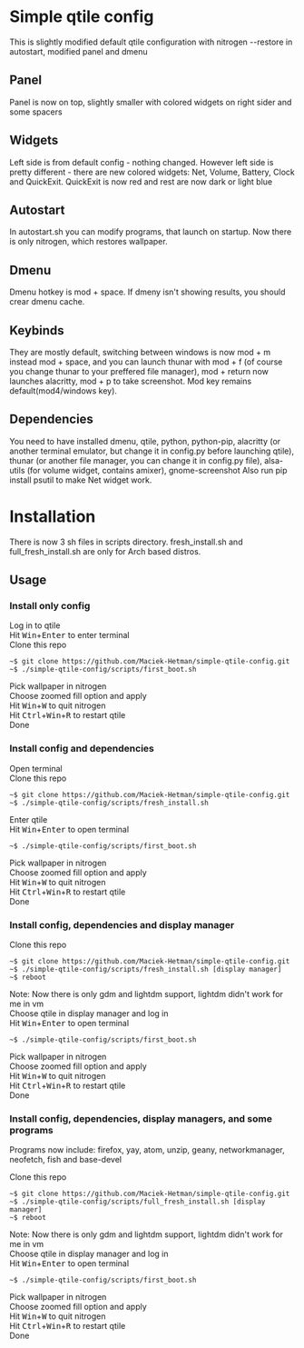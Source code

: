 # Simple qtile config #
This is slightly modified default qtile configuration with
nitrogen --restore in autostart, modified panel and dmenu

## Panel ##
Panel is now on top, slightly smaller with colored widgets on
right sider and some spacers

## Widgets ##
Left side is from default config - nothing changed. However left
side is pretty different - there are new colored widgets: Net, Volume,
Battery, Clock and QuickExit. QuickExit is now red and rest are now dark
or light blue

## Autostart ##
In autostart.sh you can modify programs, that launch on startup.
Now there is only nitrogen, which restores wallpaper.

## Dmenu ##
Dmenu hotkey is mod + space. If dmeny isn't showing results, you
should crear dmenu cache.

## Keybinds ##
They are mostly default, switching between windows is now mod + m
instead mod + space, and you can launch thunar with mod + f (of course
you change thunar to your preffered file manager), mod + return now
launches alacritty, mod + p to take screenshot. Mod key remains default(mod4/windows key).

## Dependencies ##
You need to have installed dmenu, qtile, python, python-pip,
alacritty (or another terminal emulator, but change it in config.py before
launching qtile), thunar (or another file manager, you can change it in
config.py file), alsa-utils (for volume widget, contains amixer),
gnome-screenshot
Also run pip install psutil to make Net widget work.

# Installation #
There is now 3 sh files in scripts directory. fresh_install.sh and full_fresh_install.sh
are only for Arch based distros.

## Usage ##

### Install only config ###
Log in to qtile  
Hit <kbd>Win</kbd>+<kbd>Enter</kbd> to enter terminal  
Clone this repo  
```console
~$ git clone https://github.com/Maciek-Hetman/simple-qtile-config.git
~$ ./simple-qtile-config/scripts/first_boot.sh
```
Pick wallpaper in nitrogen  
Choose zoomed fill option and apply  
Hit <kbd>Win</kbd>+<kbd>W</kbd> to quit nitrogen  
Hit <kbd>Ctrl</kbd>+<kbd>Win</kbd>+<kbd>R</kbd> to restart qtile  
Done  

### Install config and dependencies ###
Open terminal  
Clone this repo  
```console
~$ git clone https://github.com/Maciek-Hetman/simple-qtile-config.git
~$ ./simple-qtile-config/scripts/fresh_install.sh
```
Enter qtile  
Hit <kbd>Win</kbd>+<kbd>Enter</kbd> to open terminal  
```console
~$ ./simple-qtile-config/scripts/first_boot.sh
```
Pick wallpaper in nitrogen  
Choose zoomed fill option and apply  
Hit <kbd>Win</kbd>+<kbd>W</kbd> to quit nitrogen  
Hit <kbd>Ctrl</kbd>+<kbd>Win</kbd>+<kbd>R</kbd> to restart qtile  
Done  

### Install config, dependencies and display manager ###
Clone this repo  
```console
~$ git clone https://github.com/Maciek-Hetman/simple-qtile-config.git
~$ ./simple-qtile-config/scripts/fresh_install.sh [display manager]
~$ reboot
```
Note: Now there is only gdm and lightdm support, lightdm didn't work for me in vm  
Choose qtile in display manager and log in  
Hit <kbd>Win</kbd>+<kbd>Enter</kbd> to open terminal
```console
~$ ./simple-qtile-config/scripts/first_boot.sh
```
Pick wallpaper in nitrogen  
Choose zoomed fill option and apply  
Hit <kbd>Win</kbd>+<kbd>W</kbd> to quit nitrogen  
Hit <kbd>Ctrl</kbd>+<kbd>Win</kbd>+<kbd>R</kbd> to restart qtile  
Done  

### Install config, dependencies, display managers, and some programs ###
Programs now include: firefox, yay, atom, unzip, geany, networkmanager, neofetch, fish and base-devel  

Clone this repo  
```console
~$ git clone https://github.com/Maciek-Hetman/simple-qtile-config.git
~$ ./simple-qtile-config/scripts/full_fresh_install.sh [display manager]
~$ reboot
```
Note: Now there is only gdm and lightdm support, lightdm didn't work for me in vm  
Choose qtile in display manager and log in  
Hit <kbd>Win</kbd>+<kbd>Enter</kbd> to open terminal  
```console
~$ ./simple-qtile-config/scripts/first_boot.sh
```
Pick wallpaper in nitrogen  
Choose zoomed fill option and apply  
Hit <kbd>Win</kbd>+<kbd>W</kbd> to quit nitrogen  
Hit <kbd>Ctrl</kbd>+<kbd>Win</kbd>+<kbd>R</kbd> to restart qtile  
Done
